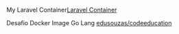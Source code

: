 My Laravel Container[Laravel Container](https://hub.docker.com/repository/docker/edusouzas/laravel)


Desafio Docker Image Go Lang
[edusouzas/codeeducation](https://hub.docker.com/repository/docker/edusouzas/codeeducation)
